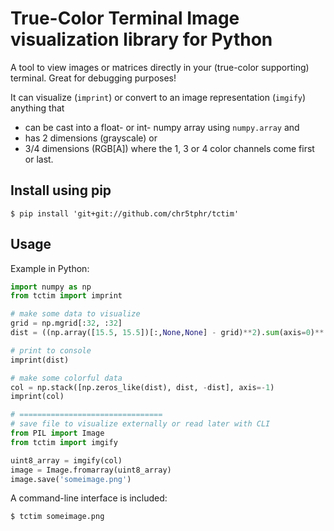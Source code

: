 # True-Color Terminal Image visualization library for Python

A tool to view images or matrices directly in your (true-color supporting) terminal.
Great for debugging purposes!

It can visualize (`imprint`) or convert to an image representation (`imgify`) anything that
* can be cast into a float- or int- numpy array using `numpy.array` and
* has 2 dimensions (grayscale) or
* 3/4 dimensions (RGB[A]) where the 1, 3 or 4 color channels come first or last.

## Install using pip
```shell
$ pip install 'git+git://github.com/chr5tphr/tctim'
```

## Usage
Example in Python:
```python
import numpy as np
from tctim import imprint

# make some data to visualize
grid = np.mgrid[:32, :32]
dist = ((np.array([15.5, 15.5])[:,None,None] - grid)**2).sum(axis=0)**.5

# print to console
imprint(dist)

# make some colorful data
col = np.stack([np.zeros_like(dist), dist, -dist], axis=-1)
imprint(col)

# ================================
# save file to visualize externally or read later with CLI
from PIL import Image
from tctim import imgify

uint8_array = imgify(col)
image = Image.fromarray(uint8_array)
image.save('someimage.png')
```

A command-line interface is included:
```shell
$ tctim someimage.png
```
